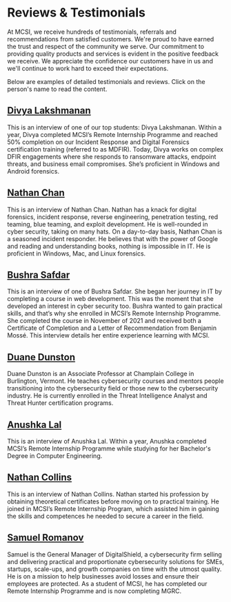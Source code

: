 # Reviews & Testimonials

At MCSI, we receive hundreds of testimonials, referrals and recommendations from satisfied customers. We're proud to have earned the trust and respect of the community we serve. Our commitment to providing quality products and services is evident in the positive feedback we receive. We appreciate the confidence our customers have in us and we'll continue to work hard to exceed their expectations.

Below are examples of detailed testimonials and reviews. Click on the person's name to read the content.

## [Divya Lakshmanan](review-and-testimonial-divya-lakshmanan)

This is an interview of one of our top students: Divya Lakshmanan. Within a year, Divya completed MCSI’s Remote Internship Programme and reached 50% completion on our Incident Response and Digital Forensics certification training (referred to as MDFIR). Today, Divya works on complex DFIR engagements where she responds to ransomware attacks, endpoint threats, and business email compromises. She’s proficient in Windows and Android forensics.

## [Nathan Chan](review-and-testimonial-nathan-chan)

This is an interview of Nathan Chan. Nathan has a knack for digital forensics, incident response, reverse engineering, penetration testing, red teaming, blue teaming, and exploit development. He is well-rounded in cyber security, taking on many hats. On a day-to-day basis, Nathan Chan is a seasoned incident responder. He believes that with the power of Google and reading and understanding books, nothing is impossible in IT. He is proficient in Windows, Mac, and Linux forensics.

## [Bushra Safdar](review-and-testimonial-bushra-safdar)

This is an interview of one of Bushra Safdar. She began her journey in IT by completing a course in web development. This was the moment that she developed an interest in cyber security too. Bushra wanted to gain practical skills, and that’s why she enrolled in MCSI’s Remote Internship Programme. She completed the course in November of 2021 and received both a Certificate of Completion and a Letter of Recommendation from Benjamin Mossé. This interview details her entire experience learning with MCSI.

## [Duane Dunston](review-and-testimonial-duane-dunston)

Duane Dunston is an Associate Professor at Champlain College in Burlington, Vermont. He teaches cybersecurity courses and mentors people transitioning into the cybersecurity field or those new to the cybersecurity industry. He is currently enrolled in the Threat Intelligence Analyst and Threat Hunter certification programs.

## [Anushka Lal](review-and-testimonial-anushka-lal)

This is an interview of Anushka Lal. Within a year, Anushka completed MCSI’s Remote Internship Programme while studying for her Bachelor's Degree in Computer Engineering.

## [Nathan Collins](review-and-testimonial-nathan-collins)

This is an interview of Nathan Collins. Nathan started his profession by obtaining theoretical certificates before moving on to practical training. He joined in MCSI’s Remote Internship Program, which assisted him in gaining the skills and competences he needed to secure a career in the field.

## [Samuel Romanov](review-and-testimonial-samuel-romanov)

Samuel is the General Manager of DigitalShield, a cybersecurity firm selling and delivering practical and proportionate cybersecurity solutions for SMEs, startups, scale-ups, and growth companies on time with the utmost quality. He is on a mission to help businesses avoid losses and ensure their employees are protected. As a student of MCSI, he has completed our Remote Internship Programme and is now completing MGRC.